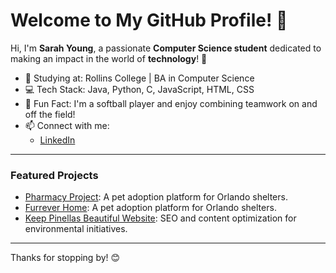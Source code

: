 # Welcome to My GitHub Profile! 👋

Hi, I'm **Sarah Young**, a passionate **Computer Science student** dedicated to making an impact in the world of **technology**! 🚀 

- 🏫 Studying at: Rollins College | BA in Computer Science
- 💻 Tech Stack: Java, Python, C, JavaScript, HTML, CSS
- 🌟 Fun Fact: I'm a softball player and enjoy combining teamwork on and off the field!
- 📫 Connect with me: 
  - [LinkedIn](https://www.linkedin.com/in/sarah-young-cs/)


---

### Featured Projects
- [Pharmacy Project](https://github.com/sarah-young-cs/Pharmacy-Project): A pet adoption platform for Orlando shelters.
- [Furrever Home](https://github.com/sarah-young-cs/FurreverHome): A pet adoption platform for Orlando shelters. 
- [Keep Pinellas Beautiful Website](https://www.kpbcares.org/): SEO and content optimization for environmental initiatives.

---

Thanks for stopping by! 😊

